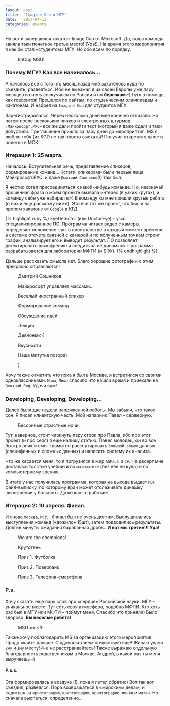 ```yaml
---
layout: post
title:  "Imagine Cup в МГУ"
date:   2017-04-11
categories: events
---
```

<p class="intro"><span class="dropcap">Н</span>у вот и завершился хокатон-Image Cup от Microsoft. Да, наша команда заняла таки почетное третье место! (Ура!). На время этого мероприятия я как бы стал «студентом» МГУ. Но обо всем по порядку.</p>

<figure>
	<img src="{{ '/assets/img/posts/2017_04_11_01.jpg' | prepend: site.baseurl }}" alt=""> 
	<figcaption>ImCup MSU!</figcaption>
</figure>

### Почему МГУ? Как все начиналось…

А началось все с того что месяц назад мне захотелось куда-то съездить, развеяться. Ибо не выезжал я из своей Европы уже пару месяцев и очень соскучился по России и по <b>березкам</b>:-) Гугл в помощь, как говорится! Прошелся по сайтам, по студенческим олимпиадам и хакатонам. И набрел на `Imagine Cup` для студентов МГУ.

Зарегистрировался. Через несколько дней мне конечно отказали. Но потом после нескольких пинков и электронных штурмов `«Майкрософт.РУС»` все же дали пройти тест (который я даже сдал) и таки допустили. Приглашение пришло за пару дней до мероприятия. MS я люблю тебя (из KGD не так просто выехать)! Получил открепительное и полетел в МСК!

### Итерация 1: 25 марта.

Началось. Вступительная речь, представление спикеров, формирование команд... Кстати, спикерами были первые лица Майкрософт.РУС, и даже `Дмитрий Сошников`(!) там был.

Я честно хотел присоединиться к какой-нибудь команде. Но, невзначай брошенная фраза о моем проекте вызвала интерес (в узких кругах), и команду себе уже набирал я:-) В команду ко мне пришли крутые ребята (о них и еще расскажу ниже). Это все тот же проект, что был и на пролом хакатоне от `Google` в КГД.

{% highlight ruby %}
EyeDetector (или DoctorEye) – узко специализированное ПО.
Программа читает видео с камеры, определяет
положение глаз в пространстве в каждый момент
времени в системе отсчета связной с камерой
и по полученным точкам строит график,
анализирует его и выводит результат.
ПО позволяет детектировать шизофрению и следить за ее динамкой.
Программа разрабатывается для лаборатории МФТИ (и БФУ).
{% endhighlight %}

Дальше рассказать смысла нет. Благо хорошие фотографии с этим прекрасно справляются!

<figure>
	<img src="{{ '/assets/img/posts/2017_04_11_02.jpg' | prepend: site.baseurl }}" alt=""> 
	<figcaption>Дмитрий Сошников</figcaption>
</figure>

<figure>
	<img src="{{ '/assets/img/posts/2017_04_11_03.jpg' | prepend: site.baseurl }}" alt=""> 
	<figcaption>Майкрософт управляет массами...</figcaption>
</figure>

<figure>
	<img src="{{ '/assets/img/posts/2017_04_11_04.jpg' | prepend: site.baseurl }}" alt=""> 
	<figcaption>Веселый иностранный спикер</figcaption>
</figure>

<figure>
	<img src="{{ '/assets/img/posts/2017_04_11_05.jpg' | prepend: site.baseurl }}" alt=""> 
	<figcaption>Формирование команд</figcaption>
</figure>

<figure>
	<img src="{{ '/assets/img/posts/2017_04_11_06.jpg' | prepend: site.baseurl }}" alt=""> 
	<figcaption>Обсуждение идей</figcaption>
</figure>

<figure>
	<img src="{{ '/assets/img/posts/2017_04_11_07.jpg' | prepend: site.baseurl }}" alt=""> 
	<figcaption>Лекции</figcaption>
</figure>

<figure>
	<img src="{{ '/assets/img/posts/2017_04_11_08.jpg' | prepend: site.baseurl }}" alt=""> 
	<figcaption>Девчонки:-)</figcaption>
</figure>

<figure>
	<img src="{{ '/assets/img/posts/2017_04_11_09.jpg' | prepend: site.baseurl }}" alt=""> 
	<figcaption>Вкусности</figcaption>
</figure>

<figure>
	<img src="{{ '/assets/img/posts/2017_04_11_10.jpg' | prepend: site.baseurl }}" alt=""> 
	<figcaption>Наша митутка позора)</figcaption>
</figure>

<figure>
	<img src="{{ '/assets/img/posts/2017_04_11_11.jpg' | prepend: site.baseurl }}" alt=""> 
	<figcaption>)</figcaption>
</figure>

Хочу также отметить что пока я был в Москве, я встретился со своими одноклассниками. `Маша`, `Миша` спасибо что нашли время и приехали на `Охотный Ряд`. Удачи вам!

### Developing, Developing, Developing…

Далее были две недели напряженной работы. Мы забыли, что такое сон. Я писал клиентскую часть. Мой напарник Павел – серверную.

<figure>
	<img src="{{ '/assets/img/posts/2017_04_11_13.jpg' | prepend: site.baseurl }}" alt=""> 
	<figcaption>Бессонные страстные ночи</figcaption>
</figure>

Тут, наверное, стоит чиркнуть пару строк про Павла, ибо про этот проект (и про себя) я еще напишу статью. Павел молодец, он во все быстро вник и смог грамотно рассортировать `большой объем` данных (специфичных и сложных данных) и написать систему их анализа.

Что же касается меня, то я погрузился в мир `ASMа`, `C` и `C#`. На десерт мне досталась толстые учебники по `математике` (без нее ни куда) и по компьютерному зрению.

В итоге у нас получилась программа, которая на выходе выдает `PDF` файл-выписку, по которому врач может отслеживать динамку шизофрении у больного. Даже как-то работает.

### Итерация 2: 10 апреля. Финал.

И снова `Москва`, `МГУ`… Финал был не очень долгим. Выслушивались выступления команд («дожило» 15шт), затем подводились результаты. Долгие минуты ожидания барабанная дробь.. <b>И вот мы третие!!! Ура!</b>

<figure>
	<img src="{{ '/assets/img/posts/2017_04_11_14.jpg' | prepend: site.baseurl }}" alt=""> 
	<figcaption>We are the chempions!</figcaption>
</figure>

<figure>
	<img src="{{ '/assets/img/posts/2017_04_11_15.jpg' | prepend: site.baseurl }}" alt=""> 
	<figcaption>Крутотень</figcaption>
</figure>

<figure>
	<img src="{{ '/assets/img/posts/2017_04_11_16.jpg' | prepend: site.baseurl }}" alt=""> 
	<figcaption>Приз 1. Футболка</figcaption>
</figure>

<figure>
	<img src="{{ '/assets/img/posts/2017_04_11_17.jpg' | prepend: site.baseurl }}" alt=""> 
	<figcaption>Приз 2. Повербанк</figcaption>
</figure>

<figure>
	<img src="{{ '/assets/img/posts/2017_04_11_18.jpg' | prepend: site.baseurl }}" alt=""> 
	<figcaption>Приз 3. Телефона-смартфона</figcaption>
</figure>

### P.s.

Хочу сказать еще пару слов про «сердце» Российской науки. МГУ – уникальное место. Тут есть своя атмосфера, подобно МФТИ. Кто хоть раз был в МГУ или МФТИ – поймут меня. Спасибо что приняли) Было здорово. <b>Вы веселые ребята!</b>

<figure>
	<img src="{{ '/assets/img/posts/2017_04_11_12.jpg' | prepend: site.baseurl }}" alt=""> 
	<figcaption>MSU == <3!</figcaption>
</figure>

Также хочу поблагодарить MS за организацию этого мероприятия. Продолжайте дальше. С удовольствием почувствую еще! Желаю удачи `2му` и `1му` месту! 4-е не расстраивайтесь! Также выражаю отдельную благодарность родственникам в Москве. Андрей, в какой раз ты меня выручаешь -)

#### P.s.s.

Эта формировалась в воздухе (!), пока я летел обратно) Вот так вот съездил, развеялся. Пора возвращаться в «мирским» делам, и садиться за `криптографию`, `криптографию`, `криптографию`, `линАл` и `матан`. Но сначала выспаться, определенно…